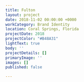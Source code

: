 ```yaml
---
title: Fulton
layout: project
date: 2018-11-02 00:00:00 +0000
workCategory: Brand Identity
location: Coral Springs, Florida
projectDate: 2018
projectColor: "#B48A31"
lightText: true
body: ''
projectDetails: []
primaryImage: ''
images: []
published: false

---
```

